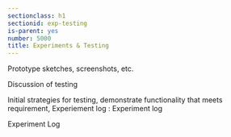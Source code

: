 ```yaml
---
sectionclass: h1
sectionid: exp-testing
is-parent: yes
number: 5000
title: Experiments & Testing
---
```


Prototype sketches, screenshots, etc.

Discussion of testing

Initial strategies for testing, demonstrate functionality that meets requirement, Experiement log : Experiment log

Experiment Log